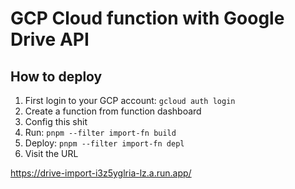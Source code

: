 # GCP Cloud function with Google Drive API

## How to deploy

1. First login to your GCP account: `gcloud auth login`
2. Create a function from function dashboard
3. Config this shit
4. Run: `pnpm --filter import-fn build`
5. Deploy: `pnpm --filter import-fn depl`
6. Visit the URL

https://drive-import-i3z5yglria-lz.a.run.app/
